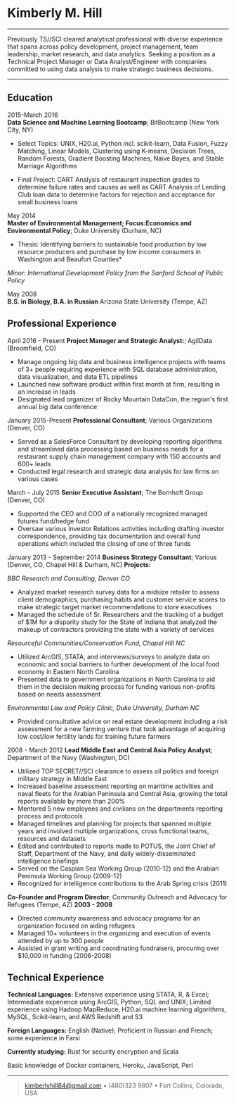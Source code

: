 Kimberly M. Hill
============

----

Previously TS//SCI cleared analytical professional with diverse 
experience that spans across policy development, project management,
team leadership, market research, and data analytics. Seeking a position 
as a Technical Project Manager or Data Analyst/Engineer with companies 
committed to using data analysis to make strategic business decisions. 


----

Education
---------

2015-March 2016  
   **Data Science and Machine Learning Bootcamp**; BitBootcamp (New York City, NY)

* Select Topics: UNIX, H20.ai, Python incl. scikit-learn, Data Fusion, Fuzzy Matching, Linear Models, Clustering using K-means, Decision Trees, Random Forests, Gradient Boosting Machines, Naïve Bayes, and Stable Marriage Algorithms
    
* Final Project: CART Analysis of  restaurant inspection grades to determine failure rates and causes as well as CART Analysis of Lending Club loan data to determine factors for rejection and acceptance for small business loans

May 2014  
   **Master of Environmental Management; Focus:Economics and Environmental Policy**; 
    Duke University (Durham, NC) 
    
* Thesis: Identifying barriers to sustainable food production by low resource producers and purchase by low income consumers in Washington and Beaufort Counties*
     
*Minor: International Development Policy from the Sanford School of Public Policy*
    
May 2008  
   **B.S. in Biology, B.A. in Russian** Arizona State University (Tempe, AZ) 
    

Professional Experience
----------

April 2016 - Present    **Project Manager and Strategic Analyst:**; AgilData (Broomfield, CO)
* Manage ongoing big data and business intelligence projects with teams of 3+ people requiring experience with SQL database administration, data visualization, and data ETL pipelines
* Launched new software product within first month at firm, resulting in an increase in leads
* Designated lead organizer of Rocky Mountain DataCon, the region's first annual big data conference


January 2015-Present    **Professional Consultant**; Various Organizations (Denver, CO)
* Served as a SalesForce Consultant by developing reporting algorithms and streamlined data processing based on business needs for a restaurant supply chain management company with 150 accounts and 600+ leads
* Conducted legal research and strategic data analysis for law firms on various cases


March - July 2015   **Senior Executive Assistant**; The Bornhoft Group (Denver, CO)
* Supported the CEO and COO of a nationally recognized managed futures fund/hedge fund
* Oversaw various Investor Relations activities including drafting investor correspondence, providing tax documentation and overall fund operations which included the closing of one of three funds


January 2013 - September 2014   **Business Strategy Consultant**; Various (Denver, CO, Chapel Hill & Durham, NC)
**Projects:**  

*BBC Research and Consulting, Denver CO*
* Analyzed market research survey data for a midsize retailer to assess client demographics, purchasing habits and customer service scores to make strategic target market recommendations to store executives 
* Managed the schedule of Sr. Researchers and the tracking of a budget of $1M for a disparity study for the State of Indiana that analyzed the makeup of contractors providing the state with a variety of services 

*Resourceful Communities/Conservation Fund, Chapel Hill NC*
* Utilized ArcGIS, STATA, and interviews/surveys to analyze data on economic and social barriers to further development of the local food economy in Eastern North Carolina
* Presented data to government organizations in North Carolina to aid them in the decision making process for funding various non-profits based on needs assessment

*Environmental Law and Policy Clinic, Duke University, Durham NC*
* Provided consultative advice on real estate development including a risk assessment for a new farming venture that took advantage of acquiring low cost/low fertility lands for training future farmers


2008 - March 2012   **Lead Middle East and Central Asia Policy Analyst**; Department of the Navy (Washington, DC)
* Utilized TOP SECRET//SCI clearance to assess oil politics and foreign military strategy in Middle East 
* Increased baseline assessment reporting on maritime activities and naval fleets for the Arabian Peninsula and Central Asia, growing the total reports available by more than 200%
* Mentored 5 new employees and civilians on the departments reporting process and protocols 
* Managed timelines and planning for projects that spanned multiple years and involved multiple organizations, cross functional teams, resources and datasets 
* Edited and contributed to reports made to POTUS, the Joint Chief of Staff, Department of the Navy, and daily widely-disseminated intelligence briefings
* Served on the Caspian Sea Working Group (2010-12) and the Arabian Peninsula Working Group (2009-12)
* Recognized for intelligence contributions to the Arab Spring crisis (2011)


**Co-Founder and Program Director**; Community Outreach and Advocacy for Refugees (Tempe, AZ)  **2003 - 2008**
* Directed community awareness and advocacy programs for an organization focused on aiding refugees
* Managed 10+ volunteers in the organizing and execution of events attended by up to 300 people
* Assisted in grant writing and coordinating fundraisers, procuring over $10,000 in funding (2006-2008)



Technical Experience
--------------------


   **Technical Languages:** Extensive experience using STATA, R, & Excel;
Intermediate experience using ArcGIS, Python, SQL and UNIX; 
Limited experience using Hadoop MapReduce, H20.ai machine learning algorithms, MySQL, Scikit-learn, and AWS Redshift and S3
     

   **Foreign Languages:** English (Native); Proficient in Russian and French; some experience in Farsi

   **Currently studying:** Rust for security encryption and Scala

   Basic knowledge of  Docker containers, Heroku, JavaScript, Perl

[ref]: https://github.com/RustyTuna

----

> <kimberlyhill84@gmail.com> • (480)323 9807 • Fort Collins, Colorado, USA
